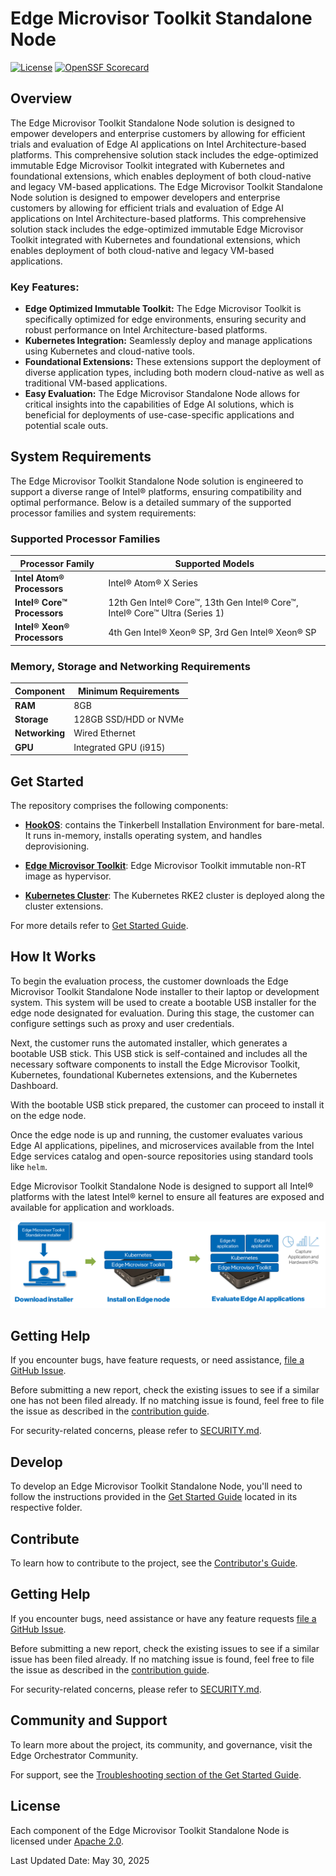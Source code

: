 # Edge Microvisor Toolkit Standalone Node

[![License](https://img.shields.io/badge/License-Apache%202.0-blue.svg)](https://opensource.org/licenses/Apache-2.0)
[![OpenSSF Scorecard](https://api.scorecard.dev/projects/github.com/open-edge-platform/edge-microvisor-toolkit-standalone-node/badge)](https://scorecard.dev/viewer/?uri=github.com/open-edge-platform/edge-microvisor-toolkit-standalone-node)

## Overview

The Edge Microvisor Toolkit Standalone Node solution is designed to empower developers and enterprise customers by allowing for efficient trials and evaluation of Edge AI applications on Intel Architecture-based platforms. This comprehensive solution stack includes the edge-optimized immutable Edge Microvisor Toolkit integrated with Kubernetes and foundational extensions, which enables deployment of both cloud-native and legacy VM-based applications.
The Edge Microvisor Toolkit Standalone Node solution is designed to empower developers and enterprise customers by allowing for efficient trials and evaluation of Edge AI applications on Intel Architecture-based platforms. This comprehensive solution stack includes the edge-optimized immutable Edge Microvisor Toolkit integrated with Kubernetes and foundational extensions, which enables deployment of both cloud-native and legacy VM-based applications.

### Key Features:

- **Edge Optimized Immutable Toolkit:** The Edge Microvisor Toolkit is specifically optimized for edge environments, ensuring security and robust
performance on Intel Architecture-based platforms.
- **Kubernetes Integration:** Seamlessly deploy and manage applications using Kubernetes and cloud-native tools.
- **Foundational Extensions:** These extensions support the deployment of diverse application types, including both modern cloud-native as well as traditional VM-based applications.
- **Easy Evaluation:** The Edge Microvisor Standalone Node allows for critical insights into the capabilities of Edge AI solutions, which is beneficial for deployments of use-case-specific applications and potential scale outs.

## System Requirements

The Edge Microvisor Toolkit Standalone Node solution is engineered to support a diverse range of Intel® platforms, ensuring compatibility and optimal performance. Below is a detailed summary of the supported processor families and system requirements:

### Supported Processor Families

| Processor Family            | Supported Models                                                                |
|-----------------------------|---------------------------------------------------------------------------------|
| **Intel Atom® Processors**  | Intel® Atom® X Series                                                           |
| **Intel® Core™ Processors** | 12th Gen Intel® Core™, 13th Gen Intel® Core™, Intel® Core™ Ultra (Series 1)     |
| **Intel® Xeon® Processors** | 4th Gen Intel® Xeon® SP, 3rd Gen Intel® Xeon® SP                                |

### Memory, Storage and Networking Requirements

| Component      | Minimum Requirements           |
|----------------|--------------------------------|
| **RAM**        | 8GB                            |
| **Storage**    | 128GB SSD/HDD or NVMe          |
| **Networking** | Wired Ethernet                 |
| **GPU**        | Integrated GPU (i915)          |

## Get Started

The repository comprises the following components:

* [**HookOS**](standalone-node/hook_os/): contains the Tinkerbell Installation Environment for bare-metal. It runs in-memory, installs operating system, and handles deprovisioning.

* [**Edge Microvisor Toolkit**](standalone-node/host_os/): Edge Microvisor Toolkit immutable non-RT image as  hypervisor.

* [**Kubernetes Cluster**](standalone-node/cluster_installers): The Kubernetes RKE2 cluster is deployed along the cluster extensions.

For more details refer to [Get Started Guide](standalone-node/docs/user-guide/Get-Started-Guide.md).

## How It Works

To begin the evaluation process, the customer downloads the Edge Microvisor Toolkit Standalone Node installer to their laptop or development system. This system will be used to create a bootable USB installer for the edge node designated for evaluation. During this stage, the customer can configure settings such as proxy and user credentials.

Next, the customer runs the automated installer, which generates a bootable USB stick. This USB stick is self-contained and includes all the necessary software components to install the Edge Microvisor Toolkit, Kubernetes, foundational Kubernetes extensions, and the Kubernetes Dashboard.

With the bootable USB stick prepared, the customer can proceed to install it on the edge node.

Once the edge node is up and running, the customer evaluates various Edge AI applications, pipelines, and microservices available from the Intel Edge services catalog and open-source repositories using standard tools like `helm`.

Edge Microvisor Toolkit Standalone Node is designed to support all Intel® platforms with the latest Intel® kernel to ensure all features are exposed and available for application and workloads.

![How it works](standalone-node/images/howitworks.png)  

## Getting Help

If you encounter bugs, have feature requests, or need assistance,
[file a GitHub Issue](https://github.com/open-edge-platform/edge-microvisor-toolkit-standalone-node/issues).

Before submitting a new report, check the existing issues to see if a similar one has not
been filed already. If no matching issue is found, feel free to file the issue as described
in the [contribution guide](./contribution.md).

For security-related concerns, please refer to [SECURITY.md](./SECURITY.md).

## Develop

To develop an Edge Microvisor Toolkit Standalone Node, you'll need to follow the instructions provided in the [Get Started Guide](standalone-node/docs/user-guide/Get-Started-Guide.md) located in its respective folder.

## Contribute

To learn how to contribute to the project, see the [Contributor's Guide](standalone-node/docs/contribution.md).

## Getting Help

If you encounter bugs, need assistance or have any feature requests
[file a GitHub Issue](https://github.com/open-edge-platform/edge-microvisor-toolkit-standalone-node/issues).

Before submitting a new report, check the existing issues to see if a similar issue has
been filed already. If no matching issue is found, feel free to file the issue as described
in the [contribution guide](./contribution.md).

For security-related concerns, please refer to [SECURITY.md](./SECURITY.md).

## Community and Support

To learn more about the project, its community, and governance, visit the Edge Orchestrator Community.

For support, see the [Troubleshooting section of the Get Started Guide](standalone-node/docs/user-guide/Get-Started-Guide.md#troubleshooting).

## License

Each component of the Edge Microvisor Toolkit Standalone Node is licensed under [Apache 2.0][apache-license].

Last Updated Date: May 30, 2025

[apache-license]: https://www.apache.org/licenses/LICENSE-2.0
